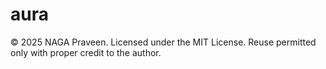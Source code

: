 # aura
© 2025 NAGA Praveen. Licensed under the MIT License.
Reuse permitted only with proper credit to the author.
